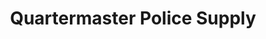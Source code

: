 ---
title: "Quartermaster Police Supply"
url: /newport-news/quartermaster-police-supply/
shop: shop
---